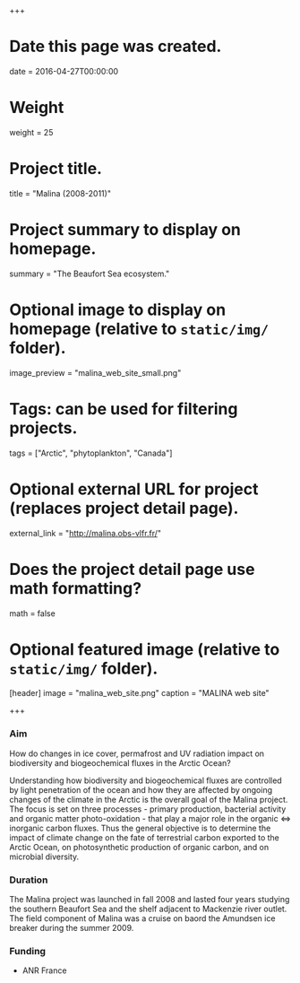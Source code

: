 +++
# Date this page was created.
date = 2016-04-27T00:00:00

# Weight
weight = 25

# Project title.
title = "Malina (2008-2011)"

# Project summary to display on homepage.
summary = "The Beaufort Sea ecosystem."

# Optional image to display on homepage (relative to `static/img/` folder).
image_preview = "malina_web_site_small.png"

# Tags: can be used for filtering projects.
tags = ["Arctic", "phytoplankton", "Canada"]

# Optional external URL for project (replaces project detail page).
external_link = "http://malina.obs-vlfr.fr/"

# Does the project detail page use math formatting?
math = false

# Optional featured image (relative to `static/img/` folder).
[header]
image = "malina_web_site.png"
caption = "MALINA web site"

+++
### Aim
How do changes in ice cover, permafrost and UV radiation impact on biodiversity and biogeochemical fluxes in the Arctic Ocean?

Understanding how biodiversity and biogeochemical fluxes are controlled by light penetration of the ocean and how they are affected by ongoing changes of the climate in the Arctic is the overall goal of the Malina project. The focus is set on three processes - primary production, bacterial activity and organic matter photo-oxidation - that play a major role in the organic ⇔ inorganic carbon fluxes. Thus the general objective is to determine the impact of climate change on the fate of terrestrial carbon exported to the Arctic Ocean, on photosynthetic production of organic carbon, and on microbial diversity.

### Duration
The Malina project was launched in fall 2008 and lasted four years studying the southern Beaufort Sea and the shelf adjacent to Mackenzie river outlet. The field component of Malina was a cruise on baord the Amundsen ice breaker during the summer 2009.

### Funding
* ANR France
